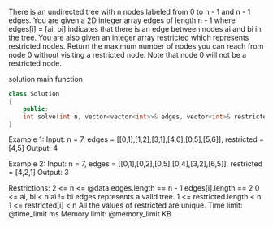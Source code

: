 There is an undirected tree with n nodes labeled from 0 to n - 1 and n - 1 edges.
You are given a 2D integer array edges of length n - 1 where edges[i] = [ai, bi] indicates that there is an edge between nodes ai and bi in the tree. You are also given an integer array restricted which represents restricted nodes.
Return the maximum number of nodes you can reach from node 0 without visiting a restricted node.
Note that node 0 will not be a restricted node.

solution main function
```cpp
class Solution
{
    public:
    int solve(int n, vector<vector<int>>& edges, vector<int>& restricted)
}
```

Example 1:
Input: n = 7, edges = [[0,1],[1,2],[3,1],[4,0],[0,5],[5,6]], restricted = [4,5]
Output: 4

Example 2:
Input: n = 7, edges = [[0,1],[0,2],[0,5],[0,4],[3,2],[6,5]], restricted = [4,2,1]
Output: 3

Restrictions:
2 <= n <= @data
edges.length == n - 1
edges[i].length == 2
0 <= ai, bi < n
ai != bi
edges represents a valid tree.
1 <= restricted.length < n
1 <= restricted[i] < n
All the values of restricted are unique.
Time limit: @time_limit ms
Memory limit: @memory_limit KB